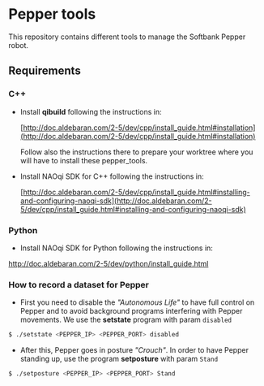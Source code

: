 # Pepper tools

This repository contains different tools to manage the Softbank Pepper robot.

## Requirements
### C++

* Install **qibuild** following the instructions in:

     [http://doc.aldebaran.com/2-5/dev/cpp/install_guide.html#installation](http://doc.aldebaran.com/2-5/dev/cpp/install_guide.html#installation)

     Follow also the instructions there to prepare your worktree where you will have to install these pepper_tools.

* Install NAOqi SDK for C++ following the instructions in:

     [http://doc.aldebaran.com/2-5/dev/cpp/install_guide.html#installing-and-configuring-naoqi-sdk](http://doc.aldebaran.com/2-5/dev/cpp/install_guide.html#installing-and-configuring-naoqi-sdk)

### Python

* Install NAOqi SDK for Python following the instructions in:

http://doc.aldebaran.com/2-5/dev/python/install_guide.html

### How to record a dataset for Pepper
* First you need to disable the _"Autonomous Life"_ to have full control on Pepper and to avoid background programs interfering with Pepper movements. We use the **setstate** program with param ``disabled``
```bash
$ ./setstate <PEPPER_IP> <PEPPER_PORT> disabled
```
* After this, Pepper goes in posture _"Crouch"_. In order to have Pepper standing up, use the program **setposture** with param ``Stand``
```bash
$ ./setposture <PEPPER_IP> <PEPPER_PORT> Stand
```